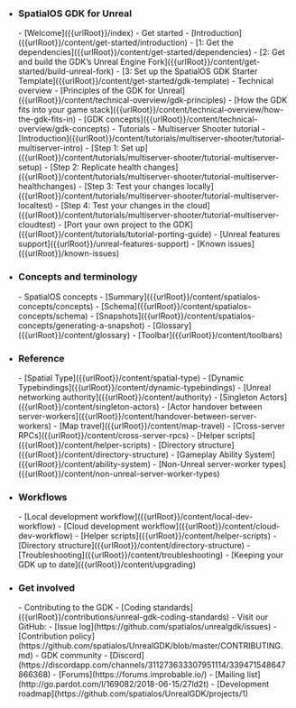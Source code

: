 - <h3>SpatialOS GDK for Unreal</h3>
    - [Welcome]({{urlRoot}}/index)
    - Get started
        - [Introduction]({{urlRoot}}/content/get-started/introduction)
        - [1: Get the dependencies]({{urlRoot}}/content/get-started/dependencies)
        - [2: Get and build the GDK’s Unreal Engine Fork]({{urlRoot}}/content/get-started/build-unreal-fork)
        - [3: Set up the SpatialOS GDK Starter Template]({{urlRoot}}/content/get-started/gdk-template)
    - Technical overview
        - [Principles of the GDK for Unreal]({{urlRoot}}/content/technical-overview/gdk-principles)
        - [How the GDK fits into your game stack]({{urlRoot}}/content/technical-overview/how-the-gdk-fits-in)
        - [GDK concepts]({{urlRoot}}/content/technical-overview/gdk-concepts)
    - Tutorials
        - Multiserver Shooter tutorial
            - [Introduction]({{urlRoot}}/content/tutorials/multiserver-shooter/tutorial-multiserver-intro)
            - [Step 1: Set up]({{urlRoot}}/content/tutorials/multiserver-shooter/tutorial-multiserver-setup)
            - [Step 2: Replicate health changes]({{urlRoot}}/content/tutorials/multiserver-shooter/tutorial-multiserver-healthchanges)
            - [Step 3: Test your changes locally]({{urlRoot}}/content/tutorials/multiserver-shooter/tutorial-multiserver-localtest)
            - [Step 4: Test your changes in the cloud]({{urlRoot}}/content/tutorials/multiserver-shooter/tutorial-multiserver-cloudtest)
        - [Port your own project to the GDK]({{urlRoot}}/content/tutorials/tutorial-porting-guide)
    - [Unreal features support]({{urlRoot}}/unreal-features-support)
    - [Known issues]({{urlRoot}}/known-issues)
- <h3>Concepts and terminology</h3>
    - SpatialOS concepts
        - [Summary]({{urlRoot}}/content/spatialos-concepts/concepts)
        - [Schema]({{urlRoot}}/content/spatialos-concepts/schema)
        - [Snapshots]({{urlRoot}}/content/spatialos-concepts/generating-a-snapshot) 
    - [Glossary]({{urlRoot}}/content/glossary)
    - [Toolbar]({{urlRoot}}/content/toolbars)
- <h3>Reference</h3>
    - [Spatial Type]({{urlRoot}}/content/spatial-type)
    - [Dynamic Typebindings]({{urlRoot}}/content/dynamic-typebindings)
    - [Unreal networking authority]({{urlRoot}}/content/authority)
    - [Singleton Actors]({{urlRoot}}/content/singleton-actors)
    - [Actor handover between server-workers]({{urlRoot}}/content/handover-between-server-workers)
    - [Map travel]({{urlRoot}}/content/map-travel)
    - [Cross-server RPCs]({{urlRoot}}/content/cross-server-rpcs)
    - [Helper scripts]({{urlRoot}}/content/helper-scripts)
    - [Directory structure]({{urlRoot}}/content/directory-structure)
    - [Gameplay Ability System]({{urlRoot}}/content/ability-system)
    - [Non-Unreal server-worker types]({{urlRoot}}/content/non-unreal-server-worker-types)
- <h3>Workflows</h3>
    - [Local development workflow]({{urlRoot}}/content/local-dev-workflow)
    - [Cloud development workflow]({{urlRoot}}/content/cloud-dev-workflow)
    - [Helper scripts]({{urlRoot}}/content/helper-scripts)
    - [Directory structure]({{urlRoot}}/content/directory-structure)
    - [Troubleshooting]({{urlRoot}}/content/troubleshooting)
    - [Keeping your GDK up to date]({{urlRoot}}/content/upgrading)
- <h3>Get involved</h3>
    - Contributing to the GDK
        - [Coding standards]({{urlRoot}}/contributions/unreal-gdk-coding-standards)
        - Visit our GitHub:
            - [Issue log](https://github.com/spatialos/unrealgdk/issues)
            - [Contribution policy](https://github.com/spatialos/UnrealGDK/blob/master/CONTRIBUTING.md)
    - GDK community  
        - [Discord](https://discordapp.com/channels/311273633307951114/339471548647866368)
        - [Forums](https://forums.improbable.io/)
        - [Mailing list](http://go.pardot.com/l/169082/2018-06-15/27ld2t)
    - [Development roadmap](https://github.com/spatialos/UnrealGDK/projects/1)

